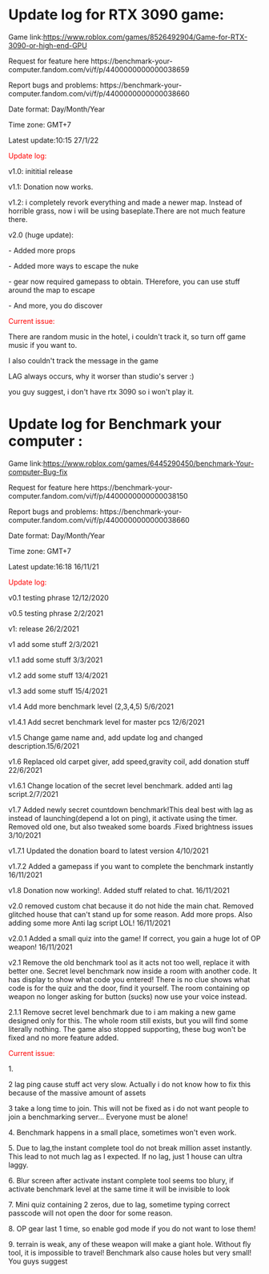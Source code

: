 # Update log for RTX 3090 game:
Game link:https://www.roblox.com/games/8526492904/Game-for-RTX-3090-or-high-end-GPU
<p>Request for feature here https://benchmark-your-computer.fandom.com/vi/f/p/4400000000000038659
<p>Report bugs and problems: https://benchmark-your-computer.fandom.com/vi/f/p/4400000000000038660
<p>Date format: Day/Month/Year
<p>Time zone: GMT+7

<p>Latest update:10:15 27/1/22
<p style="color:red;">Update log:
<p>v1.0: inititial release
<p>v1.1: Donation now works.
<p>v1.2: i completely revork everything and made a newer map. Instead of horrible grass, now i will be using baseplate.There are not much feature there.
<p>v2.0 (huge update):
<p>- Added more props
<p>- Added more ways to escape the nuke
<p>- gear now required gamepass to obtain. THerefore, you can use stuff around the map to escape
<p>- And more, you do discover
<p style="color:red;">Current issue:
<p>There are random music in the hotel, i couldn't track it, so turn off game music if you want to.
<p>I also couldn't track the message in the game
<p>LAG always occurs, why it worser than studio's server :)

<p>you guy suggest, i don't have rtx 3090 so i won't play it.
  
  
# Update log for Benchmark your computer  :
Game link:https://www.roblox.com/games/6445290450/benchmark-Your-computer-Bug-fix
<p>Request for feature here https://benchmark-your-computer.fandom.com/vi/f/p/4400000000000038150
<p>Report bugs and problems: https://benchmark-your-computer.fandom.com/vi/f/p/4400000000000038660
<p>Date format: Day/Month/Year
<p>Time zone: GMT+7

<p>Latest update:16:18 16/11/21
<p style="color:red;">Update log:
<p>v0.1 testing phrase 12/12/2020
<p>v0.5 testing phrase 2/2/2021
 
<p>v1: release 26/2/2021
  
<p>v1 add some stuff 2/3/2021
<p>v1.1 add some stuff 3/3/2021
<p>v1.2 add some stuff 13/4/2021
<p>v1.3 add some stuff 15/4/2021
<p>v1.4 Add more benchmark level (2,3,4,5)  5/6/2021
<p>v1.4.1 Add secret benchmark level for master pcs 12/6/2021
<p>v1.5 Change game name and, add update log and changed description.15/6/2021
<p>v1.6 Replaced old carpet giver, add speed,gravity coil, add donation stuff 22/6/2021
<p>v1.6.1 Change location of the secret level benchmark. added anti lag script.2/7/2021
<p>v1.7 Added newly secret countdown benchmark!This deal best with lag as instead of launching(depend a lot on ping), it activate using the timer. Removed old one, but also tweaked some boards .Fixed brightness issues 3/10/2021
<p>v1.7.1 Updated the donation board to latest version 4/10/2021
<p>v1.7.2 Added a gamepass if you want to complete the benchmark instantly 16/11/2021
<p>v1.8 Donation now working!. Added stuff related to chat.   16/11/2021
<p>v2.0 removed custom chat because it do not hide the main chat. Removed glitched house that can't stand up for some reason. Add more props.  Also adding some more Anti lag script LOL! 16/11/2021
<p>v2.0.1 Added a small quiz into the game! If correct, you gain a huge lot of OP weapon! 16/11/2021
<p>v2.1  Remove the old benchmark tool as it acts not too well, replace it with better one. Secret level benchmark now inside a room with another code. It has display to show what code you entered! There is no clue shows what code is for the quiz and the door, find it yourself. The room  containing op weapon  no longer asking for button (sucks) now use your voice instead.
<p>2.1.1 Remove secret level benchmark due to i am making a new game designed only for this. The whole room still exists, but you will find some literally nothing. The game also stopped supporting, these bug won't be fixed and no more feature added.
  




<p style="color:red;">Current issue:
<p>1.
<p>2 lag ping cause stuff act very slow. Actually i do not know how to fix this because of the massive amount of assets
<p>3 take a long time to join. This will not be fixed as i do not want people to join a benchmarking server... Everyone must be alone!
<p>4. Benchmark happens in a small place, sometimes won't even work.
<p>5. Due to lag,the instant complete tool do not break million asset instantly. This lead to not much lag as I expected. If no lag, just 1 house can ultra laggy.
<p>6. Blur screen after activate instant complete tool seems too blury, if activate benchmark level at the same time it will be invisible to look
<p>7. Mini quiz containing 2 zeros, due to lag, sometime typing correct passcode will not open the door for some reason.
<p>8. OP gear last 1 time, so enable god mode if you do not want to lose them!
<p>9. terrain is weak, any of these weapon will make a giant hole. Without fly tool, it is impossible to travel!  Benchmark also cause holes but very small!
You guys suggest  
